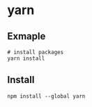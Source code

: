 # yarn

## Exmaple

```console
# install packages
yarn install
```

## Install

```console
npm install --global yarn
```
